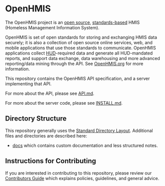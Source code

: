 OpenHMIS
========

The OpenHMIS project is an [open source](LICENSE.md),
[standards-based](docs/API.md) HMIS (Homeless Management Information
System).

OpenHMIS is set of open standards for storing and exchanging HMIS data
securely; it is also a collection of open source online services, web,
and mobile applications that use those standards to communicate.
OpenHMIS applications collect [HUD](http://hud.gov/)-required data and
generate all HUD-mandated reports, and support data exchange, data
warehousing and more advanced reporting/data mining through the API.
See [OpenHMIS.org](http://openhmis.org/) for more information.

This repository contains the OpenHMIS API specification, and a server
implementing that API.

For more about the API, please see [API.md](docs/API.md).

For more about the server code, please see [INSTALL.md](INSTALL.md).


Directory Structure
-------------------
This repository generally uses the [Standard Directory Layout](https://maven.apache.org/guides/introduction/introduction-to-the-standard-directory-layout.html).  Additional files and directories are described here:

* [docs](docs) which contains custom documentation and less structured notes.


Instructions for Contributing
-------------------
If you are interested in contributing to this repository, please review our [Contributors Guide](CONTRIBUTING.md) which explains policies, guidelines, and general advice.